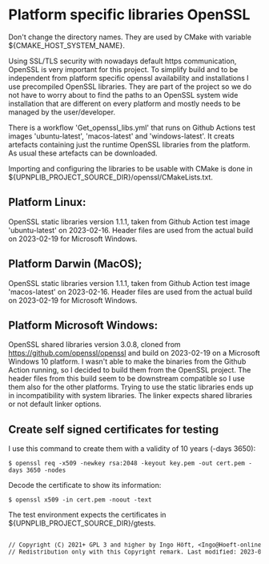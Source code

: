 # Platform specific libraries OpenSSL
Don't change the directory names. They are used by CMake with variable
${CMAKE_HOST_SYSTEM_NAME}.

Using SSL/TLS security with nowadays default https communication, OpenSSL is
very important for this project. To simplify build and to be independent from
platform specific openssl availability and installations I use precompiled
OpenSSL libraries. They are part of the project so we do not have to worry
about to find the paths to an OpenSSL system wide installation that are
different on every platform and mostly needs to be managed by the
user/developer.

There is a workflow 'Get_openssl_libs.yml' that runs on Github Actions test
images 'ubuntu-latest', 'macos-latest' and 'windows-latest'. It creats
artefacts containing just the runtime OpenSSL libraries from the platform. As
usual these artefacts can be downloaded.

Importing and configuring the libraries to be usable with CMake is done in
${UPNPLIB_PROJECT_SOURCE_DIR}/openssl/CMakeLists.txt.

## Platform Linux:
OpenSSL static libraries version 1.1.1, taken from Github Action test image
'ubuntu-latest' on 2023-02-16. Header files are used from the actual build on
2023-02-19 for Microsoft Windows.

## Platform Darwin (MacOS);
OpenSSL static libraries version 1.1.1, taken from Github Action test image
'macos-latest' on 2023-02-16. Header files are used from the actual build on
2023-02-19 for Microsoft Windows.

## Platform Microsoft Windows:
OpenSSL shared libraries version 3.0.8, cloned from
https://github.com/openssl/openssl and build on 2023-02-19 on a Microsoft
Windows 10 platform. I wasn't able to make the binaries from the Github Action
running, so I decided to build them from the OpenSSL project. The header files
from this build seem to be downstream compatible so I use them also for the
other platforms. Trying to use the static libraries ends up in incompatibility
with system libraries. The linker expects shared libraries or not default
linker options.

## Create self signed certificates for testing
I use this command to create them with a validity of 10 years (-days 3650):

    $ openssl req -x509 -newkey rsa:2048 -keyout key.pem -out cert.pem -days 3650 -nodes

Decode the certificate to show its information:

    $ openssl x509 -in cert.pem -noout -text

The test environment expects the certificates in ${UPNPLIB_PROJECT_SOURCE_DIR}/gtests.

<pre><sup>
// Copyright (C) 2021+ GPL 3 and higher by Ingo Höft, &#60;Ingo&#64;Hoeft-online.de&#62;
// Redistribution only with this Copyright remark. Last modified: 2023-03-08
</sup></sup>
